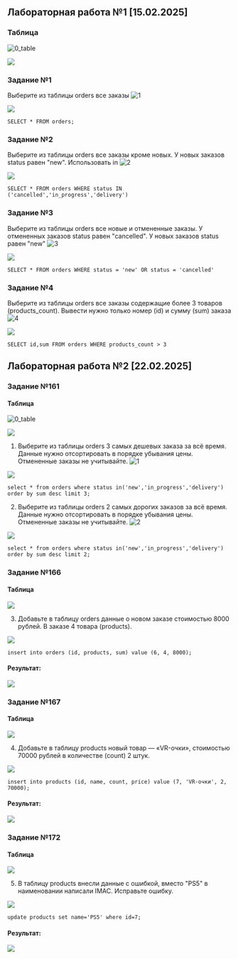 ## Лабораторная работа №1 [15.02.2025]
### Таблица
![0_table](https://github.com/user-attachments/assets/d72a275b-8c4b-4cda-9a78-91d3b1837a2b)

![](/LabW1/0_table.png)
### Задание №1
Выберите из таблицы orders все заказы
![1](https://github.com/user-attachments/assets/593567ce-fa65-4be0-88ab-247d8b9e1c2b)

![](/LabW1/1.png)

```
SELECT * FROM orders;
```
### Задание №2
Выберите из таблицы orders все заказы кроме новых. У новых заказов status равен "new". Использовать in
![2](https://github.com/user-attachments/assets/5ef0a9d7-da66-4834-ba7d-e35a1b54b0ba)

![](/LabW1/2.png)

```
SELECT * FROM orders WHERE status IN ('cancelled','in_progress','delivery')
```
### Задание №3
Выберите из таблицы orders все новые и отмененные заказы. У отмененных заказов status равен "cancelled". У новых заказов status равен "new"
![3](https://github.com/user-attachments/assets/00374a9f-dc33-4d56-b687-62ffeafaed85)

![](/LabW1/3.png)

```
SELECT * FROM orders WHERE status = 'new' OR status = 'cancelled'
```
### Задание №4
Выберите из таблицы orders все заказы содержащие более 3 товаров (products_count).
Вывести нужно только номер (id) и сумму (sum) заказа
![4](https://github.com/user-attachments/assets/0ce1a15c-e506-4cb0-aea8-d990df8c8414)

![](/LabW1/4.png)

```
SELECT id,sum FROM orders WHERE products_count > 3
```
## Лабораторная работа №2 [22.02.2025]
### Задание №161
#### Таблица
![0_table](https://github.com/user-attachments/assets/b528b4ff-9908-461c-aaf9-ac1d65f970ca)

![](/LabW2/161/0_table.png)

1) Выберите из таблицы orders 3 самых дешевых заказа за всё время.
Данные нужно отсортировать в порядке убывания цены.
Отмененные заказы не учитывайте.
![1](https://github.com/user-attachments/assets/87bff77b-73e7-48e2-b24c-e5957aa85ef4)

![](/LabW2/161/1.png)

```
select * from orders where status in('new','in_progress','delivery') order by sum desc limit 3;
```
2) Выберите из таблицы orders 2 самых дорогих заказов за всё время.
Данные нужно отсортировать в порядке убывания цены.
Отмененные заказы не учитывайте.
![2](https://github.com/user-attachments/assets/9f998151-11e4-4138-81f6-1a0d44cea986)

![](/LabW2/161/2.png)

```
select * from orders where status in('new','in_progress','delivery') order by sum desc limit 2;
```
### Задание №166
#### Таблица

![](/LabW2/166/0_table.png)

3) Добавьте в таблицу orders данные о новом заказе стоимостью 8000 рублей. В заказе 4 товара (products).

![](/LabW2/166/1.png)

```
insert into orders (id, products, sum) value (6, 4, 8000);
```
#### Результат:

![](/LabW2/166/1_result.png)

### Задание №167
#### Таблица

![](/LabW2/167/0_table.png)

4) Добавьте в таблицу products новый товар — «VR-очки», стоимостью 70000 рублей в количестве (count) 2 штук.
   
![](/LabW2/167/1.png)

```
insert into products (id, name, count, price) value (7, 'VR-очки', 2, 70000);
```
#### Результат:

![](/LabW2/167/1_result.png)

### Задание №172
#### Таблица

![](/LabW2/172/0_table.png)

5) В таблицу products внесли данные с ошибкой, вместо "PS5" в наименовании написали IMAC. Исправьте ошибку.

![](/LabW2/172/1.png)

```
update products set name='PS5' where id=7;
```
#### Результат:

![](/LabW2/172/1_result.png)
